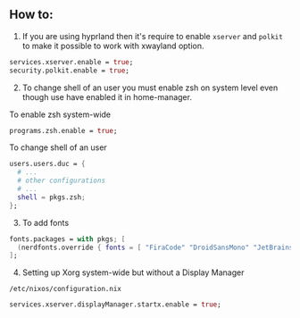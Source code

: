 ## How to:

1. If you are using hyprland then it's require to enable `xserver` and `polkit` to make it possible to work with xwayland option.

```nix
services.xserver.enable = true;
security.polkit.enable = true;
```

2. To change shell of an user you must enable zsh on system level even though use have enabled it in home-manager.

To enable zsh system-wide
```nix
programs.zsh.enable = true;
```

To change shell of an user
```nix
users.users.duc = {
  # ...
  # other configurations
  # ...
  shell = pkgs.zsh;
};
```

3. To add fonts

```nix
fonts.packages = with pkgs; [
  (nerdfonts.override { fonts = [ "FiraCode" "DroidSansMono" "JetBrainsMono" ]; })
];
```

4. Setting up Xorg system-wide but without a Display Manager

`/etc/nixos/configuration.nix`
```nix
services.xserver.displayManager.startx.enable = true;
```